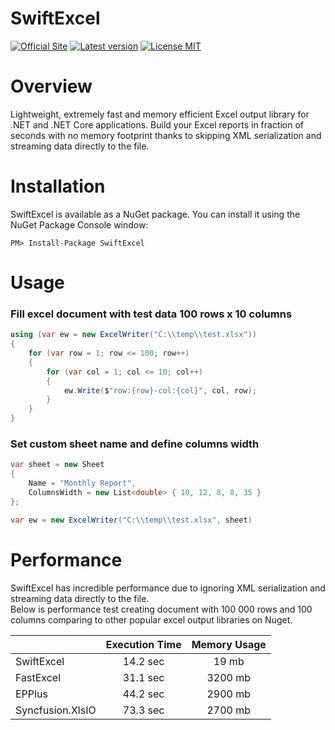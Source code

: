 # SwiftExcel
[![Official Site](https://img.shields.io/badge/site-swiftexcel-blue.svg)](https://swiftexcel.azurewebsites.net/) [![Latest version](https://img.shields.io/nuget/v/SwiftExcel.svg)](https://www.nuget.org/packages?q=SwiftExcel) [![License MIT](https://img.shields.io/badge/license-MIT-green.svg)](https://en.wikipedia.org/wiki/MIT_License)
# Overview
Lightweight, extremely fast and memory efficient Excel output library for .NET and .NET Core applications. Build your Excel reports in fraction of seconds with no memory footprint thanks to skipping XML serialization and streaming data directly to the file.
# Installation
SwiftExcel is available as a NuGet package. You can install it using the NuGet Package Console window:
```
PM> Install-Package SwiftExcel
```
# Usage
### Fill excel document with test data 100 rows x 10 columns
```csharp
using (var ew = new ExcelWriter("C:\\temp\\test.xlsx"))
{
    for (var row = 1; row <= 100; row++)
    {
        for (var col = 1; col <= 10; col++)
        {
            ew.Write($"row:{row}-col:{col}", col, row);
        }
    }
}
```
### Set custom sheet name and define columns width
```csharp
var sheet = new Sheet
{
    Name = "Monthly Report", 
    ColumnsWidth = new List<double> { 10, 12, 8, 8, 35 }
};

var ew = new ExcelWriter("C:\\temp\\test.xlsx", sheet)
```
# Performance
SwiftExcel has incredible performance due to ignoring XML serialization and streaming data directly to the file.  
Below is performance test creating document with 100 000 rows and 100 columns comparing to other popular excel output libraries on Nuget.  

|   | Execution Time | Memory Usage |
| :--- | :---: | :---: |
| SwiftExcel  | 14.2 sec  |  19 mb  |
| FastExcel  | 31.1 sec  |  3200 mb  |
| EPPlus  | 44.2 sec  |  2900 mb  |
| Syncfusion.XlsIO  | 73.3 sec  |  2700 mb  |
